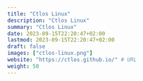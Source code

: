 ```yaml
---
title: "Ctlos Linux"
description: "Ctlos Linux"
summary: "Ctlos Linux"
date: 2023-09-15T22:20:47+02:00
lastmod: 2023-09-15T22:20:47+02:00
draft: false
images: ["ctlos-linux.png"]
website: "https://ctlos.github.io/" # URL
weight: 50
---
```

